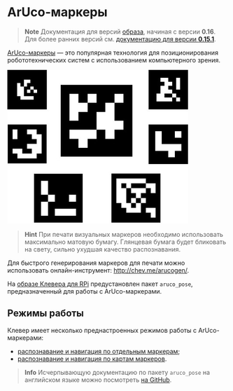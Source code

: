 # ArUco-маркеры

> **Note** Документация для версий [образа](microsd_images.md), начиная с версии **0.16**. Для более ранних версий см. [документацию для версии **0.15.1**](https://github.com/CopterExpress/clever/blob/v0.15.1/docs/ru/aruco.md).

[ArUco-маркеры](https://docs.opencv.org/3.2.0/d5/dae/tutorial_aruco_detection.html) — это популярная технология для позиционирования
робототехнических систем с использованием компьютерного зрения.

![ArUco-маркеры](../assets/markers.jpg)

> **Hint** При печати визуальных маркеров необходимо использовать максимально матовую бумагу. Глянцевая бумага будет бликовать на свету, сильно ухудшая качество распознавания.

Для быстрого генерирования маркеров для печати можно использовать онлайн-инструмент: http://chev.me/arucogen/.

На [образе Клевера для RPi](microsd_images.md) предустановлен пакет `aruco_pose`, предназначенный для работы с ArUco-маркерами.

## Режимы работы

Клевер имеет несколько преднастроенных режимов работы с ArUco-маркерами:

* [распознавание и навигация по отдельным маркерам](aruco_marker.md);
* [распознавание и навигация по картам маркеров](aruco_map.md).

> **Info** Исчерпывающую документацию по пакету `aruco_pose` на английском языке можно посмотреть [на GitHub](https://github.com/CopterExpress/clever/blob/master/aruco_pose/README.md).
